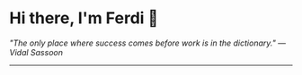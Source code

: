 <h1>Hi there, I'm Ferdi 👋</h1>

<p><em>
  "The only place where success comes before work is in the dictionary." — Vidal Sassoon
</em></p>

---
